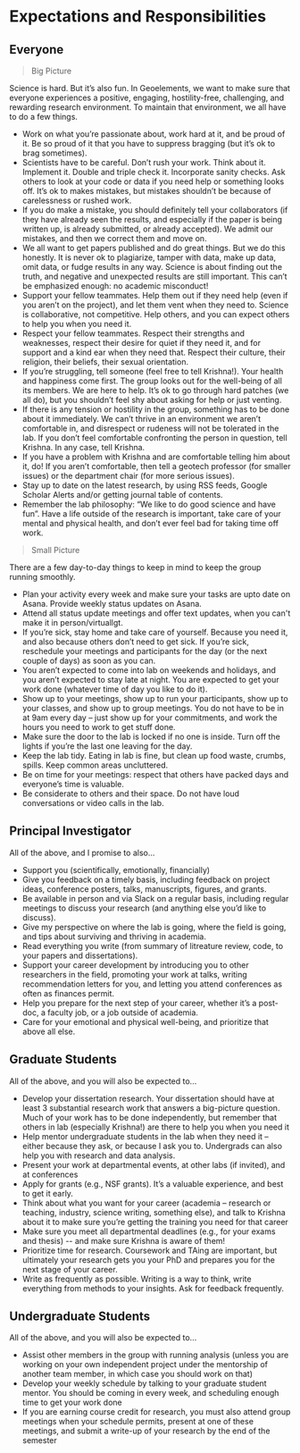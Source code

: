 # Expectations and Responsibilities

## Everyone

> Big Picture

Science is hard. But it’s also fun. In Geoelements, we want to make sure that everyone experiences a positive, engaging, hostility-free, challenging, and rewarding research environment. To maintain that environment, we all have to do a few things.

* Work on what you’re passionate about, work hard at it, and be proud of it. Be so proud of it that you have to suppress bragging (but it’s ok to brag sometimes).
* Scientists have to be careful. Don’t rush your work. Think about it. Implement it. Double and triple check it. Incorporate sanity checks. Ask others to look at your code or data if you need help or something looks off. It’s ok to makes mistakes, but mistakes shouldn’t be because of carelessness or rushed work.
* If you do make a mistake, you should definitely tell your collaborators (if they have already seen the results, and especially if the paper is being written up, is already submitted, or already accepted). We admit our mistakes, and then we correct them and move on.
* We all want to get papers published and do great things. But we do this honestly. It is never ok to plagiarize, tamper with data, make up data, omit data, or fudge results in any way. Science is about finding out the truth, and negative and unexpected results are still important. This can’t be emphasized enough: no academic misconduct!
* Support your fellow teammates. Help them out if they need help (even if you aren’t on the project), and let them vent when they need to. Science is collaborative, not competitive. Help others, and you can expect others to help you when you need it.
* Respect your fellow teammates. Respect their strengths and weaknesses, respect their desire for quiet if they need it, and for support and a kind ear when they need that. Respect their culture, their religion, their beliefs, their sexual orientation.
* If you’re struggling, tell someone (feel free to tell Krishna!). Your health and happiness come first. The group looks out for the well-being of all its members. We are here to help. It’s ok to go through hard patches (we all do), but you shouldn’t feel shy about asking for help or just venting.
* If there is any tension or hostility in the group, something has to be done about it immediately. We can’t thrive in an environment we aren’t comfortable in, and disrespect or rudeness will not be tolerated in the lab. If you don’t feel comfortable confronting the person in question, tell Krishna. In any case, tell Krishna.
* If you have a problem with Krishna and are comfortable telling him about it, do! If you aren’t comfortable, then tell a geotech professor (for smaller issues) or the department chair (for more serious issues).
* Stay up to date on the latest research, by using RSS feeds, Google Scholar Alerts and/or getting journal table of contents. 
* Remember the lab philosophy: “We like to do good science and have fun”. Have a life outside of the research is important, take care of your mental and physical health, and don’t ever feel bad for taking time off work.

> Small Picture

There are a few day-to-day things to keep in mind to keep the group running smoothly.

* Plan your activity every week and make sure your tasks are upto date on Asana. Provide weekly status updates on Asana. 
* Attend all status update meetings and offer text updates, when you can't make it in person/virtuallgt.
* If you’re sick, stay home and take care of yourself. Because you need it, and also because others don’t need to get sick. If you’re sick, reschedule your meetings and participants for the day (or the next couple of days) as soon as you can.
* You aren’t expected to come into lab on weekends and holidays, and you aren’t expected to stay late at night. You are expected to get your work done (whatever time of day you like to do it).
* Show up to your meetings, show up to run your participants, show up to your classes, and show up to group meetings. You do not have to be in at 9am every day – just show up for your commitments, and work the hours you need to work to get stuff done.
* Make sure the door to the lab is locked if no one is inside. Turn off the lights if you’re the last one leaving for the day.
* Keep the lab tidy. Eating in lab is fine, but clean up food waste, crumbs, spills. Keep common areas uncluttered.
* Be on time for your meetings: respect that others have packed days and everyone’s time is valuable.
* Be considerate to others and their space. Do not have loud conversations or video calls in the lab.


## Principal Investigator

All of the above, and I promise to also...
* Support you (scientifically, emotionally, financially)
* Give you feedback on a timely basis, including feedback on project ideas, conference posters, talks, manuscripts, figures, and grants.
* Be available in person and via Slack on a regular basis, including regular meetings to discuss your research (and anything else you’d like to discuss).
* Give my perspective on where the lab is going, where the field is going, and tips about surviving and thriving in academia.
* Read everything you write (from summary of litreature review, code, to your papers and dissertations).
* Support your career development by introducing you to other researchers in the field, promoting your work at talks, writing recommendation letters for you, and letting you attend conferences as often as finances permit.
* Help you prepare for the next step of your career, whether it’s a post-doc, a faculty job, or a job outside of academia.
* Care for your emotional and physical well-being, and prioritize that above all else.

## Graduate Students

All of the above, and you will also be expected to...
* Develop your dissertation research. Your dissertation should have at least 3 substantial research work that answers a big-picture question. Much of your work has to be done independently, but remember that others in lab (especially Krishna!) are there to help you when you need it
* Help mentor undergraduate students in the lab when they need it – either because they ask, or because I ask you to. Undergrads can also help you with research and data analysis. 
* Present your work at departmental events, at other labs (if invited), and at conferences
* Apply for grants (e.g., NSF grants). It’s a valuable experience, and best to get it early.
* Think about what you want for your career (academia – research or teaching, industry, science writing, something else), and talk to Krishna about it to make sure you’re getting the training you need for that career
* Make sure you meet all departmental deadlines (e.g., for your exams and thesis) -- and make sure Krishna is aware of them!
* Prioritize time for research. Coursework and TAing are important, but ultimately your research gets you your PhD and prepares you for the next stage of your career.
* Write as frequently as possible. Writing is a way to think, write everything from methods to your insights. Ask for feedback frequently.

## Undergraduate Students

All of the above, and you will also be expected to...

* Assist other members in the group with running analysis (unless you are working on your own independent project under the mentorship of another team member, in which case you should work on that)
* Develop your weekly schedule by talking to your graduate student mentor. You should be coming in every week, and scheduling enough time to get your work done
* If you are earning course credit for research, you must also attend group meetings when your schedule permits, present at one of these meetings, and submit a write-up of your research by the end of the semester

